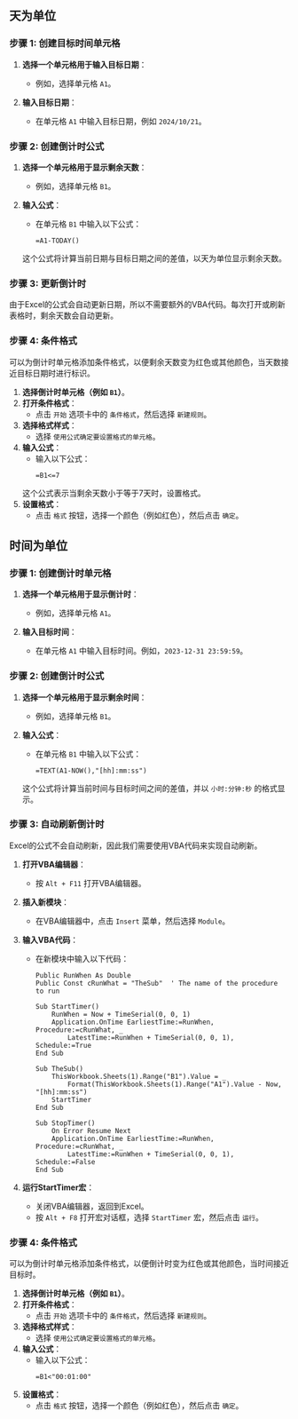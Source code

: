 
## 天为单位
### 步骤 1: 创建目标时间单元格
1. **选择一个单元格用于输入目标日期**：
   - 例如，选择单元格 `A1`。

2. **输入目标日期**：
   - 在单元格 `A1` 中输入目标日期，例如 `2024/10/21`。

### 步骤 2: 创建倒计时公式
1. **选择一个单元格用于显示剩余天数**：
   - 例如，选择单元格 `B1`。

2. **输入公式**：
   - 在单元格 `B1` 中输入以下公式：
     ```excel
     =A1-TODAY()
     ```
   这个公式将计算当前日期与目标日期之间的差值，以天为单位显示剩余天数。

### 步骤 3: 更新倒计时
由于Excel的公式会自动更新日期，所以不需要额外的VBA代码。每次打开或刷新表格时，剩余天数会自动更新。

### 步骤 4: 条件格式
可以为倒计时单元格添加条件格式，以便剩余天数变为红色或其他颜色，当天数接近目标日期时进行标识。

1. **选择倒计时单元格（例如 `B1`）**。
2. **打开条件格式**：
   - 点击 `开始` 选项卡中的 `条件格式`，然后选择 `新建规则`。
3. **选择格式样式**：
   - 选择 `使用公式确定要设置格式的单元格`。
4. **输入公式**：
   - 输入以下公式：
     ```excel
     =B1<=7
     ```
   这个公式表示当剩余天数小于等于7天时，设置格式。
5. **设置格式**：
   - 点击 `格式` 按钮，选择一个颜色（例如红色），然后点击 `确定`。


## 时间为单位
### 步骤 1: 创建倒计时单元格
1. **选择一个单元格用于显示倒计时**：
   - 例如，选择单元格 `A1`。

2. **输入目标时间**：
   - 在单元格 `A1` 中输入目标时间。例如，`2023-12-31 23:59:59`。

### 步骤 2: 创建倒计时公式
1. **选择一个单元格用于显示剩余时间**：
   - 例如，选择单元格 `B1`。

2. **输入公式**：
   - 在单元格 `B1` 中输入以下公式：
     ```excel
     =TEXT(A1-NOW(),"[hh]:mm:ss")
     ```
   这个公式将计算当前时间与目标时间之间的差值，并以 `小时:分钟:秒` 的格式显示。

### 步骤 3: 自动刷新倒计时
Excel的公式不会自动刷新，因此我们需要使用VBA代码来实现自动刷新。

1. **打开VBA编辑器**：
   - 按 `Alt + F11` 打开VBA编辑器。

2. **插入新模块**：
   - 在VBA编辑器中，点击 `Insert` 菜单，然后选择 `Module`。

3. **输入VBA代码**：
   - 在新模块中输入以下代码：
     ```vba
     Public RunWhen As Double
     Public Const cRunWhat = "TheSub"  ' The name of the procedure to run

     Sub StartTimer()
         RunWhen = Now + TimeSerial(0, 0, 1)
         Application.OnTime EarliestTime:=RunWhen, Procedure:=cRunWhat, _
             LatestTime:=RunWhen + TimeSerial(0, 0, 1), Schedule:=True
     End Sub

     Sub TheSub()
         ThisWorkbook.Sheets(1).Range("B1").Value = _
             Format(ThisWorkbook.Sheets(1).Range("A1").Value - Now, "[hh]:mm:ss")
         StartTimer
     End Sub

     Sub StopTimer()
         On Error Resume Next
         Application.OnTime EarliestTime:=RunWhen, Procedure:=cRunWhat, _
             LatestTime:=RunWhen + TimeSerial(0, 0, 1), Schedule:=False
     End Sub
     ```

4. **运行StartTimer宏**：
   - 关闭VBA编辑器，返回到Excel。
   - 按 `Alt + F8` 打开宏对话框，选择 `StartTimer` 宏，然后点击 `运行`。

### 步骤 4: 条件格式
可以为倒计时单元格添加条件格式，以便倒计时变为红色或其他颜色，当时间接近目标时。

1. **选择倒计时单元格（例如 `B1`）**。
2. **打开条件格式**：
   - 点击 `开始` 选项卡中的 `条件格式`，然后选择 `新建规则`。
3. **选择格式样式**：
   - 选择 `使用公式确定要设置格式的单元格`。
4. **输入公式**：
   - 输入以下公式：
     ```excel
     =B1<"00:01:00"
     ```
5. **设置格式**：
   - 点击 `格式` 按钮，选择一个颜色（例如红色），然后点击 `确定`。

